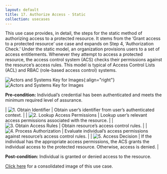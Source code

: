 ```yaml
---
layout: default
title: 17. Authorize Access - Static
collection: usecases
---
```


This use case provides, in detail, the steps for the static method of authorizing access to a protected resource. It stems from the ‘Grant access to a protected resource’ use case and expands on Step 4, ‘Authorization Check.’
Under the static model, an organization provisions users to a set of access entitlements.  Whenever they attempt to access a protected resource, the access control system (ACS) checks their permissions against the resource’s access rules.
This model is typical of Access Control Lists (ACL) and RBAC (role-based access control) systems.

![Actors and Systems Key for Images]({{site.baseurl}}/img/usecases/authorizationlabel.png){:align="right"}
![Actors and Systems Key for Images]({{site.baseurl}}/img/usecases/statickey.png)

**Pre-condition:** Individual’s credential has been authenticated and meets the minimum required level of assurance.   

| ![1. Obtain Identifier]({{site.baseurl}}/img/usecases/static1.png)  | Obtain user’s identifier from user’s authenticated context. |
| ![2. Lookup Access Permissions]({{site.baseurl}}/img/usecases/static2.png)  | Lookup user’s relevant access permissions associated with the resource. |
| ![3. Obtain Access Rules]({{site.baseurl}}/img/usecases/static3.png)  | Obtain resource’s access control rules. |
| ![4. Process Authorization]({{site.baseurl}}/img/usecases/static4.png)  | Evaluate individual’s access permissions against resource’s access control rules. |
| ![5. Access Decision]({{site.baseurl}}/img/usecases/static5.png)  | If the individual has the appropriate access permissions, the ACS grants the individual access to the protected resource. Otherwise, access is denied. |

**Post-condition:** Individual is granted or denied access to the resource.

[Click here]({{site.baseurl}}/img/AuthorizeStatic.png) for a consolidated image of this use case.